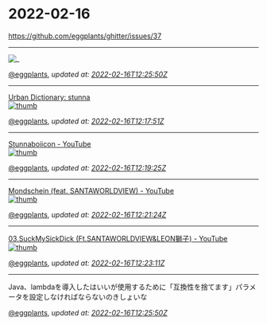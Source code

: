 # 2022-02-16

<https://github.com/eggplants/ghitter/issues/37>

---

![_](https://github.githubassets.com/images/mona-loading-default.gif)

[@eggplants](https://github.com/eggplants), *updated at: [2022-02-16T12:25:50Z](https://github.com/eggplants/ghitter/issues/37#issue-1138823624)*

---

[Urban Dictionary: stunna<br>![thumb](https://www.urbandictionary.com/favicon.ico)](https://www.urbandictionary.com/define.php?term=stunna)

[@eggplants](https://github.com/eggplants), *updated at: [2022-02-16T12:17:51Z](https://github.com/eggplants/ghitter/issues/37#issuecomment-1041430903)*

---

[Stunnaboiicon - YouTube<br>![thumb](https://i.ytimg.com/vi/3VrkAGwAxCs/maxresdefault.jpg)](https://www.youtube.com/watch?v=3VrkAGwAxCs&list=RD3VrkAGwAxCs&start_radio=1&ab_channel=Bank.Somsaart-Topic)

[@eggplants](https://github.com/eggplants), *updated at: [2022-02-16T12:19:25Z](https://github.com/eggplants/ghitter/issues/37#issuecomment-1041432273)*

---

[Mondschein (feat. SANTAWORLDVIEW) - YouTube<br>![thumb](https://i.ytimg.com/vi/3VrkAGwAxCs/maxresdefault.jpg)](https://www.youtube.com/watch?v=wqIoVSk7ZkU&list=RD3VrkAGwAxCs&index=2&ab_channel=Bank.Somsaart-Topic)

[@eggplants](https://github.com/eggplants), *updated at: [2022-02-16T12:21:24Z](https://github.com/eggplants/ghitter/issues/37#issuecomment-1041433885)*

---

[03.SuckMySickDick (Ft.SANTAWORLDVIEW&LEON獅子) - YouTube<br>![thumb](https://i.ytimg.com/vi/DHU9igAUUfM/maxresdefault.jpg)](https://www.youtube.com/watch?v=DHU9igAUUfM)

[@eggplants](https://github.com/eggplants), *updated at: [2022-02-16T12:23:11Z](https://github.com/eggplants/ghitter/issues/37#issuecomment-1041435124)*

---

Java、lambdaを導入したはいいが使用するために「互換性を捨てます」パラメータを設定しなければならないのきしょいな

[@eggplants](https://github.com/eggplants), *updated at: [2022-02-16T12:25:50Z](https://github.com/eggplants/ghitter/issues/37#issuecomment-1041438886)*
